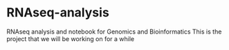 # RNAseq-analysis
RNAseq analysis and notebook for Genomics and Bioinformatics 
This is the project that we will be working on for a while 
